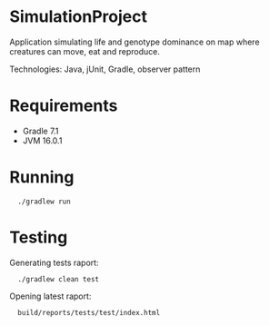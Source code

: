 # SimulationProject
Application simulating life and genotype dominance on map where creatures can move, eat and reproduce.

Technologies: Java, jUnit, Gradle, observer pattern
# Requirements
- Gradle 7.1
- JVM 16.0.1
# Running
```
  ./gradlew run
```
# Testing
Generating tests raport:
```
  ./gradlew clean test
```
Opening latest raport:
```
  build/reports/tests/test/index.html
```
